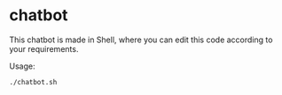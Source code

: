 # chatbot
This chatbot is made in Shell, where you can edit this code according to your requirements. 

Usage:

```./chatbot.sh```
